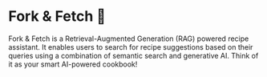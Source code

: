 # Fork & Fetch 🍴
Fork & Fetch is a Retrieval-Augmented Generation (RAG) powered recipe assistant. It enables users to search for recipe suggestions based on their queries using a combination of semantic search and generative AI. Think of it as your smart AI-powered cookbook!
